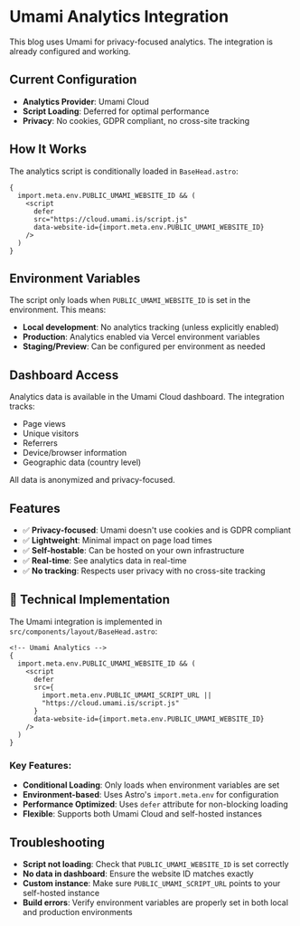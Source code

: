 # Umami Analytics Integration

This blog uses Umami for privacy-focused analytics. The integration is already configured and working.

## Current Configuration

- **Analytics Provider**: Umami Cloud
- **Script Loading**: Deferred for optimal performance
- **Privacy**: No cookies, GDPR compliant, no cross-site tracking

## How It Works

The analytics script is conditionally loaded in `BaseHead.astro`:

```astro
{
  import.meta.env.PUBLIC_UMAMI_WEBSITE_ID && (
    <script
      defer
      src="https://cloud.umami.is/script.js"
      data-website-id={import.meta.env.PUBLIC_UMAMI_WEBSITE_ID}
    />
  )
}
```

## Environment Variables

The script only loads when `PUBLIC_UMAMI_WEBSITE_ID` is set in the environment. This means:
- **Local development**: No analytics tracking (unless explicitly enabled)
- **Production**: Analytics enabled via Vercel environment variables
- **Staging/Preview**: Can be configured per environment as needed

## Dashboard Access

Analytics data is available in the Umami Cloud dashboard. The integration tracks:
- Page views
- Unique visitors
- Referrers
- Device/browser information
- Geographic data (country level)

All data is anonymized and privacy-focused.

## Features

- ✅ **Privacy-focused**: Umami doesn't use cookies and is GDPR compliant
- ✅ **Lightweight**: Minimal impact on page load times
- ✅ **Self-hostable**: Can be hosted on your own infrastructure
- ✅ **Real-time**: See analytics data in real-time
- ✅ **No tracking**: Respects user privacy with no cross-site tracking

## 🔧 Technical Implementation

The Umami integration is implemented in `src/components/layout/BaseHead.astro`:

```astro
<!-- Umami Analytics -->
{
  import.meta.env.PUBLIC_UMAMI_WEBSITE_ID && (
    <script
      defer
      src={
        import.meta.env.PUBLIC_UMAMI_SCRIPT_URL ||
        "https://cloud.umami.is/script.js"
      }
      data-website-id={import.meta.env.PUBLIC_UMAMI_WEBSITE_ID}
    />
  )
}
```

### Key Features:
- **Conditional Loading**: Only loads when environment variables are set
- **Environment-based**: Uses Astro's `import.meta.env` for configuration
- **Performance Optimized**: Uses `defer` attribute for non-blocking loading
- **Flexible**: Supports both Umami Cloud and self-hosted instances

## Troubleshooting

- **Script not loading**: Check that `PUBLIC_UMAMI_WEBSITE_ID` is set correctly
- **No data in dashboard**: Ensure the website ID matches exactly
- **Custom instance**: Make sure `PUBLIC_UMAMI_SCRIPT_URL` points to your self-hosted instance
- **Build errors**: Verify environment variables are properly set in both local and production environments
